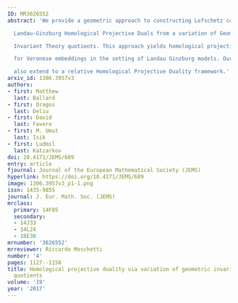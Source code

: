 ```yaml
---
ID: MR3626552
abstract: 'We provide a geometric approach to constructing Lefschetz collections and

  Landau-Ginzburg Homological Projective Duals from a variation of Geometric

  Invariant Theory quotients. This approach yields homological projective duals

  for Veronese embeddings in the setting of Landau Ginzburg models. Our results

  also extend to a relative Homological Projective Duality framework.'
arxiv_id: 1306.3957v3
authors:
- first: Matthew
  last: Ballard
- first: Dragos
  last: Deliu
- first: David
  last: Favero
- first: M. Umut
  last: Isik
- first: Ludmil
  last: Katzarkov
doi: 10.4171/JEMS/689
entry: article
fjournal: Journal of the European Mathematical Society (JEMS)
hyperlink: https://doi.org/10.4171/JEMS/689
image: 1306.3957v3_p1-1.png
issn: 1435-9855
journal: J. Eur. Math. Soc. (JEMS)
mrclass:
  primary: 14F05
  secondary:
  - 14J33
  - 14L24
  - 18E30
mrnumber: '3626552'
mrreviewer: Riccardo Moschetti
number: '4'
pages: 1127--1158
title: Homological projective duality via variation of geometric invariant theory
  quotients
volume: '19'
year: '2017'
---
```

